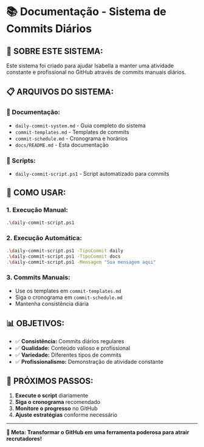 # 📚 Documentação - Sistema de Commits Diários

## 🎯 **SOBRE ESTE SISTEMA:**

Este sistema foi criado para ajudar Isabella a manter uma atividade constante e profissional no GitHub através de commits manuais diários.

## 📋 **ARQUIVOS DO SISTEMA:**

### **📝 Documentação:**
- `daily-commit-system.md` - Guia completo do sistema
- `commit-templates.md` - Templates de commits
- `commit-schedule.md` - Cronograma e horários
- `docs/README.md` - Esta documentação

### **🚀 Scripts:**
- `daily-commit-script.ps1` - Script automatizado para commits

## 🎯 **COMO USAR:**

### **1. Execução Manual:**
```bash
.\daily-commit-script.ps1
```

### **2. Execução Automática:**
```bash
.\daily-commit-script.ps1 -TipoCommit daily
.\daily-commit-script.ps1 -TipoCommit docs
.\daily-commit-script.ps1 -Mensagem "Sua mensagem aqui"
```

### **3. Commits Manuais:**
- Use os templates em `commit-templates.md`
- Siga o cronograma em `commit-schedule.md`
- Mantenha consistência diária

## 📊 **OBJETIVOS:**

- ✅ **Consistência:** Commits diários regulares
- ✅ **Qualidade:** Conteúdo valioso e profissional
- ✅ **Variedade:** Diferentes tipos de commits
- ✅ **Profissionalismo:** Demonstração de atividade constante

## 🚀 **PRÓXIMOS PASSOS:**

1. **Execute o script** diariamente
2. **Siga o cronograma** recomendado
3. **Monitore o progresso** no GitHub
4. **Ajuste estratégias** conforme necessário

---

**🎯 Meta: Transformar o GitHub em uma ferramenta poderosa para atrair recrutadores!**
